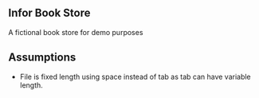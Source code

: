 ## Infor Book Store
A fictional book store for demo purposes

## Assumptions
* File is fixed length using space instead of tab as tab can have variable length.